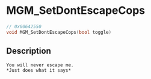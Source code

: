 # MGM_SetDontEscapeCops
```c
// 0x00642550
void MGM_SetDontEscapeCops(bool toggle)
```
## Description
```
You will never escape me.
*Just does what it says*
```
